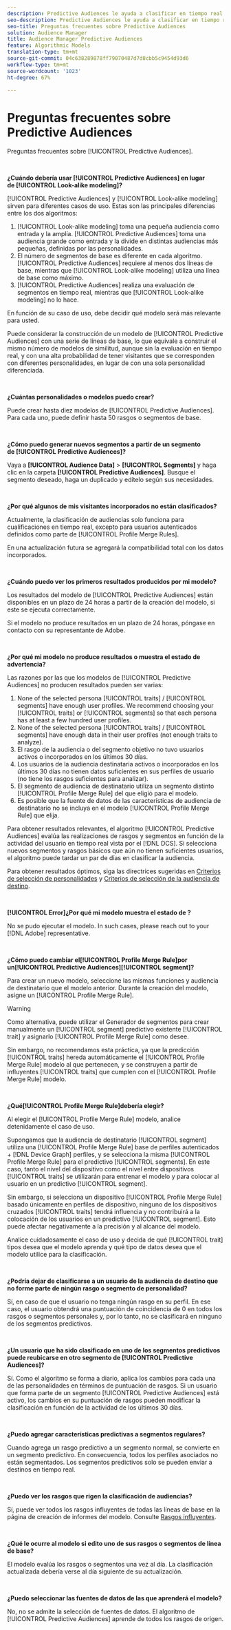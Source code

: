 ```yaml
---
description: Predictive Audiences le ayuda a clasificar en tiempo real audiencias desconocidas como personalidades diferenciadas, mediante el uso de la ciencia de datos.
seo-description: Predictive Audiences le ayuda a clasificar en tiempo real audiencias desconocidas como personalidades diferenciadas, mediante el uso de la ciencia de datos.
seo-title: Preguntas frecuentes sobre Predictive Audiences
solution: Audience Manager
title: Audience Manager Predictive Audiences
feature: Algorithmic Models
translation-type: tm+mt
source-git-commit: 04c638289878ff79070487d7d8cbb5c9454d93d6
workflow-type: tm+mt
source-wordcount: '1023'
ht-degree: 67%

---
```



# Preguntas frecuentes sobre Predictive Audiences

Preguntas frecuentes sobre [!UICONTROL Predictive Audiences].

 

**¿Cuándo debería usar [!UICONTROL Predictive Audiences] en lugar de [!UICONTROL Look-alike modeling]?**

[!UICONTROL Predictive Audiences] y [!UICONTROL Look-alike modeling] sirven para diferentes casos de uso. Estas son las principales diferencias entre los dos algoritmos:

1. [!UICONTROL Look-alike modeling] toma una pequeña audiencia como entrada y la amplía. [!UICONTROL Predictive Audiences] toma una audiencia grande como entrada y la divide en distintas audiencias más pequeñas, definidas por las personalidades.
1. El número de segmentos de base es diferente en cada algoritmo. [!UICONTROL Predictive Audiences] requiere al menos dos líneas de base, mientras que [!UICONTROL Look-alike modeling] utiliza una línea de base como máximo.
1. [!UICONTROL Predictive Audiences] realiza una evaluación de segmentos en tiempo real, mientras que [!UICONTROL Look-alike modeling] no lo hace.

En función de su caso de uso, debe decidir qué modelo será más relevante para usted.

Puede considerar la construcción de un modelo de [!UICONTROL Predictive Audiences] con una serie de líneas de base, lo que equivale a construir el mismo número de modelos de similitud, aunque sin la evaluación en tiempo real, y con una alta probabilidad de tener visitantes que se corresponden con diferentes personalidades, en lugar de con una sola personalidad diferenciada.

 

**¿Cuántas personalidades o modelos puedo crear?**

Puede crear hasta diez modelos de [!UICONTROL Predictive Audiences]. Para cada uno, puede definir hasta 50 rasgos o segmentos de base.

 

**¿Cómo puedo generar nuevos segmentos a partir de un segmento de [!UICONTROL Predictive Audiences]?**

Vaya a **[!UICONTROL Audience Data]** > **[!UICONTROL Segments]** y haga clic en la carpeta **[!UICONTROL Predictive Audiences]**. Busque el segmento deseado, haga un duplicado y edítelo según sus necesidades.

 

**¿Por qué algunos de mis visitantes incorporados no están clasificados?**

Actualmente, la clasificación de audiencias solo funciona para cualificaciones en tiempo real, excepto para usuarios autenticados definidos como parte de [!UICONTROL Profile Merge Rules].

En una actualización futura se agregará la compatibilidad total con los datos incorporados.

 

**¿Cuándo puedo ver los primeros resultados producidos por mi modelo?**

Los resultados del modelo de [!UICONTROL Predictive Audiences] están disponibles en un plazo de 24 horas a partir de la creación del modelo, si este se ejecuta correctamente.

Si el modelo no produce resultados en un plazo de 24 horas, póngase en contacto con su representante de Adobe.

 

**¿Por qué mi modelo no produce resultados o muestra el estado de advertencia?**

Las razones por las que los modelos de [!UICONTROL Predictive Audiences] no producen resultados pueden ser varias:

1. None of the selected persona [!UICONTROL traits] / [!UICONTROL segments] have enough user profiles. We recommend choosing your [!UICONTROL traits] or [!UICONTROL segments] so that each persona has at least a few hundred user profiles.
1. None of the selected persona [!UICONTROL traits] / [!UICONTROL segments] have enough data in their user profiles (not enough traits to analyze).
1. El rasgo de la audiencia o del segmento objetivo no tuvo usuarios activos o incorporados en los últimos 30 días.
1. Los usuarios de la audiencia destinataria activos o incorporados en los últimos 30 días no tienen datos suficientes en sus perfiles de usuario (no tiene los rasgos suficientes para analizar).
1. El segmento de audiencia de destinatario utiliza un segmento distinto [!UICONTROL Profile Merge Rule] del que eligió para el modelo.
1. Es posible que la fuente de datos de las características de audiencia de destinatario no se incluya en el modelo [!UICONTROL Profile Merge Rule] que elija.

Para obtener resultados relevantes, el algoritmo [!UICONTROL Predictive Audiences] evalúa las realizaciones de rasgos y segmentos en función de la actividad del usuario en tiempo real vista por el [!DNL DCS]. Si selecciona nuevos segmentos y rasgos básicos que aún no tienen suficientes usuarios, el algoritmo puede tardar un par de días en clasificar la audiencia.

Para obtener resultados óptimos, siga las directrices sugeridas en [Criterios de selección de personalidades](../features/algorithmic-models/predictive-audiences.md#selection-personas) y [Criterios de selección de la audiencia de destino](../features/algorithmic-models/predictive-audiences.md#selection-audience).

 

**[!UICONTROL Error]¿Por qué mi modelo muestra el estado de ?**

No se pudo ejecutar el modelo. In such cases, please reach out to your [!DNL Adobe] representative.

 

**¿Cómo puedo cambiar el[!UICONTROL Profile Merge Rule]por un[!UICONTROL Predictive Audiences][!UICONTROL segment]?**

Para crear un nuevo modelo, seleccione las mismas funciones y audiencia de destinatario que el modelo anterior. Durante la creación del modelo, asigne un [!UICONTROL Profile Merge Rule].

>[!WARNING]
> Como alternativa, puede utilizar el Generador [](../features/segments/segment-builder.md) de segmentos para crear manualmente un [!UICONTROL segment] predictivo existente [!UICONTROL trait] y asignarlo [!UICONTROL Profile Merge Rule] como desee.
> 
> Sin embargo, no recomendamos esta práctica, ya que la predicción [!UICONTROL traits] hereda automáticamente el [!UICONTROL Profile Merge Rule] modelo al que pertenecen, y se construyen a partir de influyentes [!UICONTROL traits] que cumplen con el [!UICONTROL Profile Merge Rule] modelo.

 

**¿Qué[!UICONTROL Profile Merge Rule]debería elegir?**

Al elegir el [!UICONTROL Profile Merge Rule] modelo, analice detenidamente el caso de uso.

Supongamos que la audiencia de destinatario [!UICONTROL segment] utiliza una [!UICONTROL Profile Merge Rule] base de perfiles autenticados + [!DNL Device Graph] perfiles, y se selecciona la misma [!UICONTROL Profile Merge Rule] para el predictivo [!UICONTROL segments]. En este caso, tanto el nivel del dispositivo como el nivel entre dispositivos [!UICONTROL traits] se utilizarán para entrenar el modelo y para colocar al usuario en un predictivo [!UICONTROL segment].

Sin embargo, si selecciona un dispositivo [!UICONTROL Profile Merge Rule] basado únicamente en perfiles de dispositivo, ninguno de los dispositivos cruzados [!UICONTROL traits] tendrá influencia y no contribuirá a la colocación de los usuarios en un predictivo [!UICONTROL segment]. Esto puede afectar negativamente a la precisión y al alcance del modelo.

Analice cuidadosamente el caso de uso y decida de qué [!UICONTROL trait] tipos desea que el modelo aprenda y qué tipo de datos desea que el modelo utilice para la clasificación.

 

**¿Podría dejar de clasificarse a un usuario de la audiencia de destino que no forme parte de ningún rasgo o segmento de personalidad?**

Sí, en caso de que el usuario no tenga ningún rasgo en su perfil. En ese caso, el usuario obtendrá una puntuación de coincidencia de 0 en todos los rasgos o segmentos personales y, por lo tanto, no se clasificará en ninguno de los segmentos predictivos.

 

**¿Un usuario que ha sido clasificado en uno de los segmentos predictivos puede reubicarse en otro segmento de [!UICONTROL Predictive Audiences]?**

Sí. Como el algoritmo se forma a diario, aplica los cambios para cada una de las personalidades en términos de puntuación de rasgos. Si un usuario que forma parte de un segmento [!UICONTROL Predictive Audiences] está activo, los cambios en su puntuación de rasgos pueden modificar la clasificación en función de la actividad de los últimos 30 días.

 

**¿Puedo agregar características predictivas a segmentos regulares?**

Cuando agrega un rasgo predictivo a un segmento normal, se convierte en un segmento predictivo. En consecuencia, todos los perfiles asociados no están segmentados. Los segmentos predictivos solo se pueden enviar a destinos en tiempo real.

 

**¿Puedo ver los rasgos que rigen la clasificación de audiencias?**

Sí, puede ver todos los rasgos influyentes de todas las líneas de base en la página de creación de informes del modelo. Consulte [Rasgos influyentes](../features/algorithmic-models/predictive-audiences-reporting.md#influential-traits).

 

**¿Qué le ocurre al modelo si edito uno de sus rasgos o segmentos de línea de base?**

El modelo evalúa los rasgos o segmentos una vez al día. La clasificación actualizada debería verse al día siguiente de su actualización.

 

**¿Puedo seleccionar las fuentes de datos de las que aprenderá el modelo?**

No, no se admite la selección de fuentes de datos. El algoritmo de [!UICONTROL Predictive Audiences] aprende de todos los rasgos de origen.